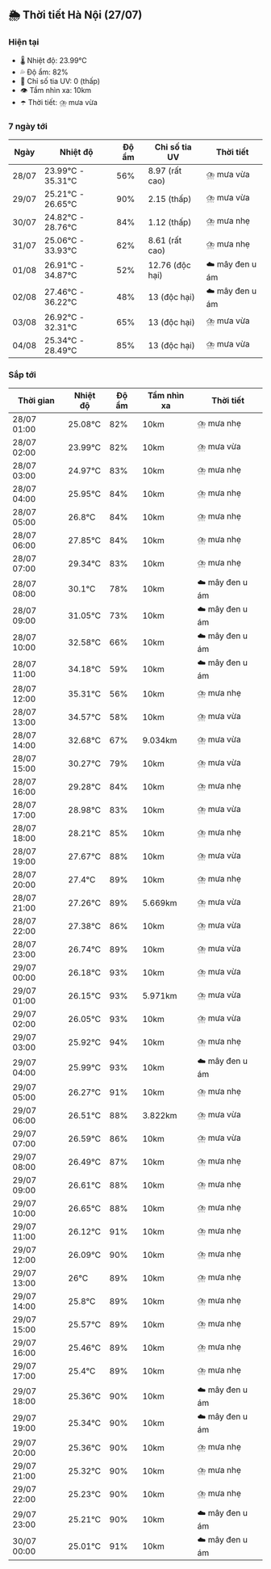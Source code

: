 ## 🌦️ Thời tiết Hà Nội (27/07)

### Hiện tại

- 🌡️ Nhiệt độ: 23.99℃
- 💦 Độ ẩm: 82%
- 🌟 Chỉ số tia UV: 0 (thấp)
- 👁️ Tầm nhìn xa: 10km
- ☂️ Thời tiết: ⛈️ mưa vừa

### 7 ngày tới

| Ngày | Nhiệt độ | Độ ẩm | Chỉ số tia UV | Thời tiết |
| --- | --- | --- | --- | --- |
| 28/07 | 23.99℃ - 35.31℃ | 56% | 8.97 (rất cao) | ⛈️ mưa vừa |
| 29/07 | 25.21℃ - 26.65℃ | 90% | 2.15 (thấp) | ⛈️ mưa vừa |
| 30/07 | 24.82℃ - 28.76℃ | 84% | 1.12 (thấp) | ⛈️ mưa nhẹ |
| 31/07 | 25.06℃ - 33.93℃ | 62% | 8.61 (rất cao) | ⛈️ mưa nhẹ |
| 01/08 | 26.91℃ - 34.87℃ | 52% | 12.76 (độc hại) | ☁️ mây đen u ám |
| 02/08 | 27.46℃ - 36.22℃ | 48% | 13 (độc hại) | ☁️ mây đen u ám |
| 03/08 | 26.92℃ - 32.31℃ | 65% | 13 (độc hại) | ⛈️ mưa vừa |
| 04/08 | 25.34℃ - 28.49℃ | 85% | 13 (độc hại) | ⛈️ mưa vừa |

### Sắp tới

| Thời gian | Nhiệt độ | Độ ẩm | Tầm nhìn xa | Thời tiết |
| --- | --- | --- | --- | --- |
| 28/07 01:00 | 25.08℃ | 82% | 10km | ⛈️ mưa nhẹ |
| 28/07 02:00 | 23.99℃ | 82% | 10km | ⛈️ mưa vừa |
| 28/07 03:00 | 24.97℃ | 83% | 10km | ⛈️ mưa nhẹ |
| 28/07 04:00 | 25.95℃ | 84% | 10km | ⛈️ mưa nhẹ |
| 28/07 05:00 | 26.8℃ | 84% | 10km | ⛈️ mưa nhẹ |
| 28/07 06:00 | 27.85℃ | 84% | 10km | ⛈️ mưa nhẹ |
| 28/07 07:00 | 29.34℃ | 83% | 10km | ⛈️ mưa nhẹ |
| 28/07 08:00 | 30.1℃ | 78% | 10km | ☁️ mây đen u ám |
| 28/07 09:00 | 31.05℃ | 73% | 10km | ☁️ mây đen u ám |
| 28/07 10:00 | 32.58℃ | 66% | 10km | ☁️ mây đen u ám |
| 28/07 11:00 | 34.18℃ | 59% | 10km | ☁️ mây đen u ám |
| 28/07 12:00 | 35.31℃ | 56% | 10km | ⛈️ mưa nhẹ |
| 28/07 13:00 | 34.57℃ | 58% | 10km | ⛈️ mưa vừa |
| 28/07 14:00 | 32.68℃ | 67% | 9.034km | ⛈️ mưa vừa |
| 28/07 15:00 | 30.27℃ | 79% | 10km | ⛈️ mưa vừa |
| 28/07 16:00 | 29.28℃ | 84% | 10km | ⛈️ mưa nhẹ |
| 28/07 17:00 | 28.98℃ | 83% | 10km | ⛈️ mưa vừa |
| 28/07 18:00 | 28.21℃ | 85% | 10km | ⛈️ mưa nhẹ |
| 28/07 19:00 | 27.67℃ | 88% | 10km | ⛈️ mưa vừa |
| 28/07 20:00 | 27.4℃ | 89% | 10km | ⛈️ mưa nhẹ |
| 28/07 21:00 | 27.26℃ | 89% | 5.669km | ⛈️ mưa vừa |
| 28/07 22:00 | 27.38℃ | 86% | 10km | ⛈️ mưa vừa |
| 28/07 23:00 | 26.74℃ | 89% | 10km | ⛈️ mưa vừa |
| 29/07 00:00 | 26.18℃ | 93% | 10km | ⛈️ mưa vừa |
| 29/07 01:00 | 26.15℃ | 93% | 5.971km | ⛈️ mưa vừa |
| 29/07 02:00 | 26.05℃ | 93% | 10km | ⛈️ mưa vừa |
| 29/07 03:00 | 25.92℃ | 94% | 10km | ⛈️ mưa nhẹ |
| 29/07 04:00 | 25.99℃ | 93% | 10km | ☁️ mây đen u ám |
| 29/07 05:00 | 26.27℃ | 91% | 10km | ⛈️ mưa nhẹ |
| 29/07 06:00 | 26.51℃ | 88% | 3.822km | ⛈️ mưa vừa |
| 29/07 07:00 | 26.59℃ | 86% | 10km | ⛈️ mưa vừa |
| 29/07 08:00 | 26.49℃ | 87% | 10km | ⛈️ mưa nhẹ |
| 29/07 09:00 | 26.61℃ | 88% | 10km | ⛈️ mưa nhẹ |
| 29/07 10:00 | 26.65℃ | 88% | 10km | ⛈️ mưa nhẹ |
| 29/07 11:00 | 26.12℃ | 91% | 10km | ⛈️ mưa nhẹ |
| 29/07 12:00 | 26.09℃ | 90% | 10km | ⛈️ mưa nhẹ |
| 29/07 13:00 | 26℃ | 89% | 10km | ⛈️ mưa nhẹ |
| 29/07 14:00 | 25.8℃ | 89% | 10km | ⛈️ mưa nhẹ |
| 29/07 15:00 | 25.57℃ | 89% | 10km | ⛈️ mưa nhẹ |
| 29/07 16:00 | 25.46℃ | 89% | 10km | ⛈️ mưa nhẹ |
| 29/07 17:00 | 25.4℃ | 89% | 10km | ⛈️ mưa nhẹ |
| 29/07 18:00 | 25.36℃ | 90% | 10km | ☁️ mây đen u ám |
| 29/07 19:00 | 25.34℃ | 90% | 10km | ☁️ mây đen u ám |
| 29/07 20:00 | 25.36℃ | 90% | 10km | ⛈️ mưa nhẹ |
| 29/07 21:00 | 25.32℃ | 90% | 10km | ⛈️ mưa nhẹ |
| 29/07 22:00 | 25.23℃ | 90% | 10km | ⛈️ mưa nhẹ |
| 29/07 23:00 | 25.21℃ | 90% | 10km | ☁️ mây đen u ám |
| 30/07 00:00 | 25.01℃ | 91% | 10km | ☁️ mây đen u ám |
